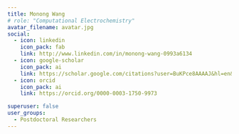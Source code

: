 ```yaml
---
title: Monong Wang
# role: "Computational Electrochemistry"
avatar_filename: avatar.jpg
social:
  - icon: linkedin
    icon_pack: fab
    link: http://www.linkedin.com/in/monong-wang-0993a6134
  - icon: google-scholar
    icon_pack: ai
    link: https://scholar.google.com/citations?user=BuKPce8AAAAJ&hl=en&oi=ao
  - icon: orcid
    icon_pack: ai
    link: https://orcid.org/0000-0003-1750-9973

superuser: false
user_groups:
  - Postdoctoral Researchers
---
```

